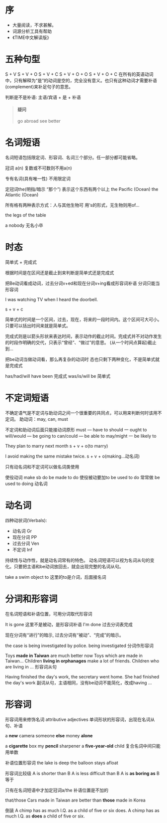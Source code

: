 # 序
- 大量阅读，不求甚解。
- 词源分析工具有帮助
- 《TIME中文解读版》

# 五种句型
S + V
S + V + O
S + V + C
S + V + O + O
S + V + O + C
在所有的英语动词中，只有解释为“是”的动词是空的，完全没有意义。也只有这种动词才需要补语(complement)来补足句子的意思。

判断是不是补语:
主语/宾语 + 是 + 补语

> #### 疑问
> go abroad 
> see better 
> 

# 名词短语
名词短语包括限定词、形容词、名词三个部分。任一部分都可能省略。

冠词 a(n)
复数或不可数则不用a(n)

专有名词(具有唯一性) 不用限定词

定冠词the(明指/暗示 “那个”) 表示这个东西有两个以上
the Pacific (Ocean)
the Atlantic (Ocean)



所有格有两种表示方式：人与其他生物可
用’s的形式，无生物则用of...

the legs of the table

a nobody 无名小卒

# 时态

简单式 + 完成式

根据时间是在区间还是截止到来判断是简单式还是完成式

把Be动词看成动词，过去分词v+ed和现在分词v+ing看成形容词补语
分词只能当形容词

I was watching TV when I heard the doorbell.

s + v + c

简单式的时间是一个区间，过去，现在，将来的一段时间内。这个区间可大可小。只要可以括出时间来就是简单式。

完成式则是以箭头形状来表达时间，表示动作的截止时间。完成式并不对动作发生的时段作明确的交代，只表示“曾经”、“做过”的意思。
(从一个时间点算起)截止到...

把be动词当做动词看，那么再复杂的动词时
态也只剩下两种变化，不是简单式就是完成式

has/had/will have  been 完成式
was/is/will be 简单式

# 不定词短语

不确定语气是不定词与助动词之间一个很重要的共同点，可以用来判断何时该用不定词。
助动词：may, can, must

不定词和助动词后面只能接动词原形
must — have to
should 一 ought to
will/would — be going to
can/could — be able to
may/might 一 be likely to

They plan to marry next month
s + v + o(to marry)

I avoid making the same mistake twice.
s + v + o(making...动名词)

只有动名词和不定词可以做名词类使用

使役动词 make sb do
be made to do 使役被动要加to
be used to do 常常做
be used to doing 动名词

# 动名词
四种动状词(Verbals):
- 动名词 Gr
- 现在分词 PP
- 过去分词 Ven
- 不定词 Inf

持续性与动作性，就是动名词常有的特色。
动名词短语可以视为名词从句的变化。只要把主语和be动词放回去，就会出现完整的名词从句。

take a swim
object to 这里的to是介词，后面接名词

# 分词和形容词
在名词短语和补语位置，可用分词取代形容词

It is gone 这里不是被动，是形容词补语
I'm done 过去分词表完成

现在分词有“进行”的暗示, 过去分词有“被动”、“完成”的暗示。

the case is being investigated by police.
being investigated 分词作形容词

Toys **made in Taiwan** are much better now
Toys which are made in Taiwan...
Children **living in orphanages** make a lot of friends.
Children who are living in ...
形容词从句

Having finished the day's work, the secretary went home.
She had finished the day's work
副词从句，主语相同，没有be动词不能简化，改成having ...

# 形容词

形容词用来修饰名词 attributive adjectives
单词形状的形容词，出现在名词从句、补语

a **new** camera
someone **else**
money **alone** 

a **cigarette** box
my **pencil** sharpener
a **five-year-old** child
复合名词中间只能用单数

补语位置形容词
the lake is deep
the balloon stays afloat

形容词比较级
A is shorter than B 
A is less difficult than B
A is **as boring as** B   等于

只有在名词短语中才加定冠词a/the
补语位置是不加的

that/those
Cars made in Taiwan are better than **those** made in Korea

倒装
A chimp has as much I.Q. as a child of five or six does.
A chimp has as much I.Q. as **does** a child of five or six.






































